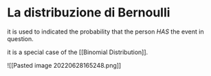 # La distribuzione di Bernoulli 
it is used to indicated the probability that the person *HAS* the event in question.

it is a special case of the [[Binomial Distribution]]. 



![[Pasted image 20220628165248.png]]

```R 

```